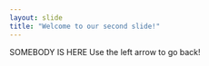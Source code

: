 ```yaml
---
layout: slide
title: "Welcome to our second slide!"
---
```

SOMEBODY IS HERE
Use the left arrow to go back!
